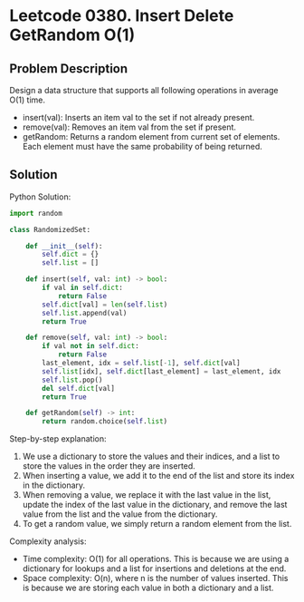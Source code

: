 # Leetcode 0380. Insert Delete GetRandom O(1)

## Problem Description
Design a data structure that supports all following operations in average O(1) time.

- insert(val): Inserts an item val to the set if not already present.
- remove(val): Removes an item val from the set if present.
- getRandom: Returns a random element from current set of elements. Each element must have the same probability of being returned.

## Solution
Python Solution:
```python
import random

class RandomizedSet:

    def __init__(self):
        self.dict = {}
        self.list = []

    def insert(self, val: int) -> bool:
        if val in self.dict:
            return False
        self.dict[val] = len(self.list)
        self.list.append(val)
        return True

    def remove(self, val: int) -> bool:
        if val not in self.dict:
            return False
        last_element, idx = self.list[-1], self.dict[val]
        self.list[idx], self.dict[last_element] = last_element, idx
        self.list.pop()
        del self.dict[val]
        return True

    def getRandom(self) -> int:
        return random.choice(self.list)
```

Step-by-step explanation:
1. We use a dictionary to store the values and their indices, and a list to store the values in the order they are inserted.
2. When inserting a value, we add it to the end of the list and store its index in the dictionary.
3. When removing a value, we replace it with the last value in the list, update the index of the last value in the dictionary, and remove the last value from the list and the value from the dictionary.
4. To get a random value, we simply return a random element from the list.

Complexity analysis:
- Time complexity: O(1) for all operations. This is because we are using a dictionary for lookups and a list for insertions and deletions at the end.
- Space complexity: O(n), where n is the number of values inserted. This is because we are storing each value in both a dictionary and a list.